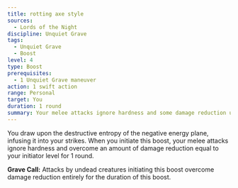 ```yaml
---
title: rotting axe style
sources:
  - Lords of the Night
discipline: Unquiet Grave
tags:
  - Unquiet Grave
  - Boost
level: 4
type: Boost
prerequisites:
  - 1 Unquiet Grave maneuver
action: 1 swift action
range: Personal
target: You
duration: 1 round
summary: Your melee attacks ignore hardness and some damage reduction until the beginning of your next turn.
---
```


You draw upon the destructive entropy of the negative energy plane, infusing it into your strikes. When you initiate this boost, your melee attacks ignore hardness and overcome an amount of damage reduction equal to your initiator level for 1 round.

**Grave Call:** Attacks by undead creatures initiating this boost overcome damage reduction entirely for the duration of this boost.
